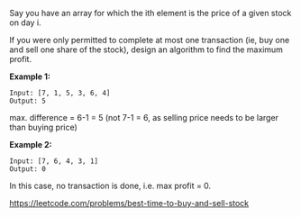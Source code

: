 Say you have an array for which the ith element is the price of a given stock on day i.

If you were only permitted to complete at most one transaction (ie, buy one and sell one share of the stock), design an algorithm to find the maximum profit.

**Example 1:**
```
Input: [7, 1, 5, 3, 6, 4]
Output: 5
```
max. difference = 6-1 = 5 (not 7-1 = 6, as selling price needs to be larger than buying price)

**Example 2:**
```
Input: [7, 6, 4, 3, 1]
Output: 0
```
In this case, no transaction is done, i.e. max profit = 0.


https://leetcode.com/problems/best-time-to-buy-and-sell-stock